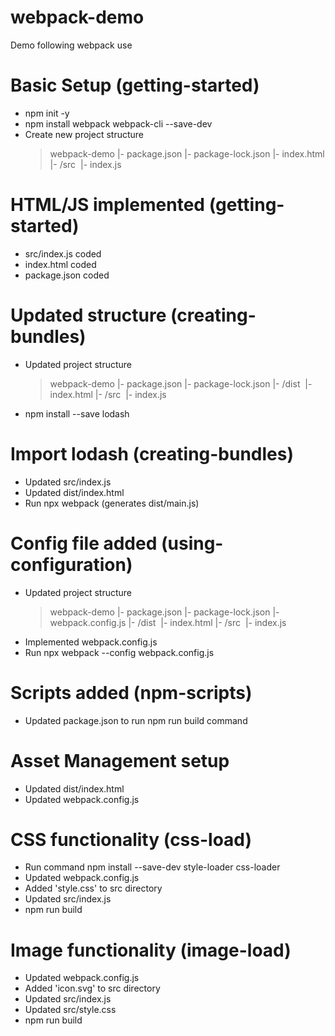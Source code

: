 # webpack-demo

Demo following webpack use

# Basic Setup (getting-started)

- npm init -y
- npm install webpack webpack-cli --save-dev
- Create new project structure
  > webpack-demo
  > |- package.json
  > |- package-lock.json
  > |- index.html
  > |- /src
  > &nbsp;|- index.js

# HTML/JS implemented (getting-started)

- src/index.js coded
- index.html coded
- package.json coded

# Updated structure (creating-bundles)

- Updated project structure
  > webpack-demo
  > |- package.json
  > |- package-lock.json
  > |- /dist
  > &nbsp;|- index.html
  > |- /src
  > &nbsp;|- index.js
- npm install --save lodash

# Import lodash (creating-bundles)

- Updated src/index.js
- Updated dist/index.html
- Run npx webpack (generates dist/main.js)

# Config file added (using-configuration)

- Updated project structure
  > webpack-demo
  > |- package.json
  > |- package-lock.json
  > |- webpack.config.js
  > |- /dist
  > &nbsp;|- index.html
  > |- /src
  > &nbsp;|- index.js
- Implemented webpack.config.js
- Run npx webpack --config webpack.config.js

# Scripts added (npm-scripts)

- Updated package.json to run npm run build command

# Asset Management setup

- Updated dist/index.html
- Updated webpack.config.js

# CSS functionality (css-load)

- Run command npm install --save-dev style-loader css-loader
- Updated webpack.config.js
- Added 'style.css' to src directory
- Updated src/index.js
- npm run build

# Image functionality (image-load)

- Updated webpack.config.js
- Added 'icon.svg' to src directory
- Updated src/index.js
- Updated src/style.css
- npm run build
